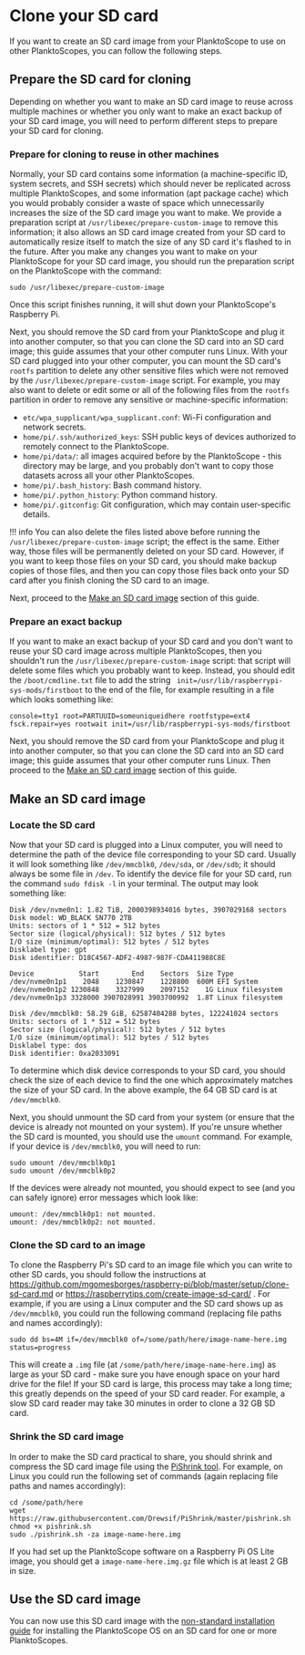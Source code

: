 # Clone your SD card

If you want to create an SD card image from your PlanktoScope to use on other PlanktoScopes, you can follow the following steps.

## Prepare the SD card for cloning

Depending on whether you want to make an SD card image to reuse across multiple machines or whether you only want to make an exact backup of your SD card image, you will need to perform different steps to prepare your SD card for cloning.

### Prepare for cloning to reuse in other machines

Normally, your SD card contains some information (a machine-specific ID, system secrets, and SSH secrets) which should never be replicated across multiple PlanktoScopes, and some information (apt package cache) which you would probably consider a waste of space which unnecessarily increases the size of the SD card image you want to make. We provide a preparation script at `/usr/libexec/prepare-custom-image` to remove this information; it also allows an SD card image created from your SD card to automatically resize itself to match the size of any SD card it's flashed to in the future. After you make any changes you want to make on your PlanktoScope for your SD card image, you should run the preparation script on the PlanktoScope with the command:

```
sudo /usr/libexec/prepare-custom-image
```

Once this script finishes running, it will shut down your PlanktoScope's Raspberry Pi.

Next, you should remove the SD card from your PlanktoScope and plug it into another computer, so that you can clone the SD card into an SD card image; this guide assumes that your other computer runs Linux. With your SD card plugged into your other computer, you can mount the SD card's `rootfs` partition to delete any other sensitive files which were not removed by the `/usr/libexec/prepare-custom-image` script. For example, you may also want to delete or edit some or all of the following files from the `rootfs` partition in order to remove any sensitive or machine-specific information:

- `etc/wpa_supplicant/wpa_supplicant.conf`: Wi-Fi configuration and network secrets.
- `home/pi/.ssh/authorized_keys`: SSH public keys of devices authorized to remotely connect to the PlanktoScope.
- `home/pi/data/`: all images acquired before by the PlanktoScope - this directory may be large, and you probably don't want to copy those datasets across all your other PlanktoScopes.
- `home/pi/.bash_history`: Bash command history.
- `home/pi/.python_history`: Python command history.
- `home/pi/.gitconfig`: Git configuration, which may contain user-specific details.

!!! info
    You can also delete the files listed above before running the `/usr/libexec/prepare-custom-image` script; the effect is the same. Either way, those files will be permanently deleted on your SD card. However, if you want to keep those files on your SD card, you should make backup copies of those files, and then you can copy those files back onto your SD card after you finish cloning the SD card to an image.

Next, proceed to the [Make an SD card image](#make-an-sd-card-image) section of this guide.

### Prepare an exact backup

If you want to make an exact backup of your SD card and you don't want to reuse your SD card image across multiple PlanktoScopes, then you shouldn't run the `/usr/libexec/prepare-custom-image` script: that script will delete some files which you probably want to keep. Instead, you should edit the `/boot/cmdline.txt` file to add the string ` init=/usr/lib/raspberrypi-sys-mods/firstboot` to the end of the file, for example resulting in a file which looks something like:

```
console=tty1 root=PARTUUID=someuniqueidhere rootfstype=ext4 fsck.repair=yes rootwait init=/usr/lib/raspberrypi-sys-mods/firstboot
```

Next, you should remove the SD card from your PlanktoScope and plug it into another computer, so that you can clone the SD card into an SD card image; this guide assumes that your other computer runs Linux. Then proceed to the [Make an SD card image](#make-an-sd-card-image) section of this guide.

## Make an SD card image

### Locate the SD card

Now that your SD card is plugged into a Linux computer, you will need to determine the path of the device file corresponding to your SD card. Usually it will look something like `/dev/mmcblk0`, `/dev/sda`, or `/dev/sdb`; it should always be some file in `/dev`. To identify the device file for your SD card, run the command `sudo fdisk -l` in your terminal. The output may look something like:

```
Disk /dev/nvme0n1: 1.82 TiB, 2000398934016 bytes, 3907029168 sectors
Disk model: WD_BLACK SN770 2TB
Units: sectors of 1 * 512 = 512 bytes
Sector size (logical/physical): 512 bytes / 512 bytes
I/O size (minimum/optimal): 512 bytes / 512 bytes
Disklabel type: gpt
Disk identifier: D18C4567-ADF2-4987-987F-CDA411988C8E

Device           Start        End    Sectors  Size Type
/dev/nvme0n1p1    2048    1230847    1228800  600M EFI System
/dev/nvme0n1p2 1230848    3327999    2097152    1G Linux filesystem
/dev/nvme0n1p3 3328000 3907028991 3903700992  1.8T Linux filesystem

Disk /dev/mmcblk0: 58.29 GiB, 62587404288 bytes, 122241024 sectors
Units: sectors of 1 * 512 = 512 bytes
Sector size (logical/physical): 512 bytes / 512 bytes
I/O size (minimum/optimal): 512 bytes / 512 bytes
Disklabel type: dos
Disk identifier: 0xa2033091
```

To determine which disk device corresponds to your SD card, you should check the size of each device to find the one which approximately matches the size of your SD card. In the above example, the 64 GB SD card is at `/dev/mmcblk0`.

Next, you should unmount the SD card from your system (or ensure that the device is already not mounted on your system). If you're unsure whether the SD card is mounted, you should use the `umount` command. For example, if your device is `/dev/mmcblk0`, you will need to run:

```
sudo umount /dev/mmcblk0p1
sudo umount /dev/mmcblk0p2
```

If the devices were already not mounted, you should expect to see (and you can safely ignore) error messages which look like:

```
umount: /dev/mmcblk0p1: not mounted.
umount: /dev/mmcblk0p2: not mounted.
```

### Clone the SD card to an image

To clone the Raspberry Pi's SD card to an image file which you can write to other SD cards, you should follow the instructions at <https://github.com/mgomesborges/raspberry-pi/blob/master/setup/clone-sd-card.md> or <https://raspberrytips.com/create-image-sd-card/> . For example, if you are using a Linux computer and the SD card shows up as `/dev/mmcblk0`, you could run the following command (replacing file paths and names accordingly):

```
sudo dd bs=4M if=/dev/mmcblk0 of=/some/path/here/image-name-here.img status=progress
```

This will create a `.img` file (at `/some/path/here/image-name-here.img`) as large as your SD card - make sure you have enough space on your hard drive for the file! If your SD card is large, this process may take a long time; this greatly depends on the speed of your SD card reader. For example, a slow SD card reader may take 30 minutes in order to clone a 32 GB SD card.

### Shrink the SD card image

In order to make the SD card practical to share, you should shrink and compress the SD card image file using the [PiShrink tool](https://github.com/Drewsif/PiShrink). For example, on Linux you could run the following set of commands (again replacing file paths and names accordingly):

```
cd /some/path/here
wget https://raw.githubusercontent.com/Drewsif/PiShrink/master/pishrink.sh
chmod +x pishrink.sh
sudo ./pishrink.sh -za image-name-here.img
```

If you had set up the PlanktoScope software on a Raspberry Pi OS Lite image, you should get a `image-name-here.img.gz` file which is at least 2 GB in size.

## Use the SD card image

You can now use this SD card image with the [non-standard installation guide](../setup/software/nonstandard-install.md) for installing the PlanktoScope OS on an SD card for one or more PlanktoScopes.
